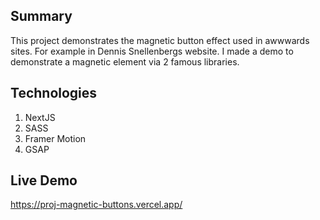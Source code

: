 
## Summary
This project demonstrates the magnetic button effect used in awwwards sites. For example in Dennis Snellenbergs website. I made a demo to demonstrate a magnetic element via 2 famous libraries.

## Technologies
1. NextJS
2. SASS
3. Framer Motion
4. GSAP

## Live Demo
https://proj-magnetic-buttons.vercel.app/
